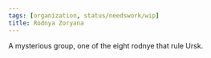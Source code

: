 ```yaml
---
tags: [organization, status/needswork/wip]
title: Rodnya Zoryana
---
```


A mysterious group, one of the eight rodnye that rule Ursk. 